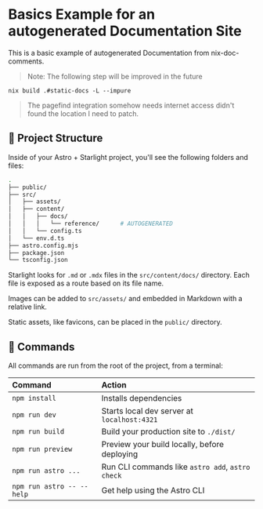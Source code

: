 # Basics Example for an autogenerated Documentation Site

This is a basic example of autogenerated Documentation from nix-doc-comments.

> Note: The following step will be improved in the future

`nix build .#static-docs -L --impure`

> The pagefind integration somehow needs internet access didn't found the location I need to patch.

## 🚀 Project Structure

Inside of your Astro + Starlight project, you'll see the following folders and files:

```sh
.
├── public/
├── src/
│   ├── assets/
│   ├── content/
│   │   ├── docs/
│   │   │   └── reference/      # AUTOGENERATED
│   │   └── config.ts
│   └── env.d.ts
├── astro.config.mjs
├── package.json
└── tsconfig.json
```

Starlight looks for `.md` or `.mdx` files in the `src/content/docs/` directory. Each file is exposed as a route based on its file name.

Images can be added to `src/assets/` and embedded in Markdown with a relative link.

Static assets, like favicons, can be placed in the `public/` directory.

## 🧞 Commands

All commands are run from the root of the project, from a terminal:

| Command                   | Action                                           |
| :------------------------ | :----------------------------------------------- |
| `npm install`             | Installs dependencies                            |
| `npm run dev`             | Starts local dev server at `localhost:4321`      |
| `npm run build`           | Build your production site to `./dist/`          |
| `npm run preview`         | Preview your build locally, before deploying     |
| `npm run astro ...`       | Run CLI commands like `astro add`, `astro check` |
| `npm run astro -- --help` | Get help using the Astro CLI                     |